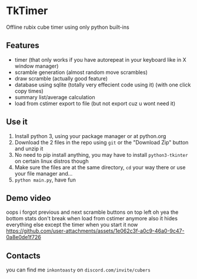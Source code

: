 # TkTimer
 Offline rubix cube timer using only python built-ins

## Features
- timer (that only works if you have autorepeat in your keyboard like in X window manager)
- scramble generation (almost random move scrambles)
- draw scramble (actually good feature)
- database using sqlite (totally very effecient code using it) (with one click copy times)
- summary list/average calculation
- load from cstimer export to file (but not export cuz u wont need it)

## Use it
1. Install python 3, using your package manager or at python.org
2. Download the 2 files in the repo using `git` or the "Download Zip" button and unzip it
3. No need to pip install anything, you may have to install `python3-tkinter` on certain linux distros though
4. Make sure the files are at the same directory, `cd` your way there or use your file manager and...
5. `python main.py`, have fun

## Demo video
oops i forgot previous and next scramble buttons on top left
oh yea the bottom stats don't break when load from cstimer anymore
also it hides everything else except the timer when you start it now
https://github.com/user-attachments/assets/1e062c3f-a0c9-46a0-9c47-0a8e0de1f726

## Contacts
you can find me `inkontoasty` on `discord.com/invite/cubers` 

